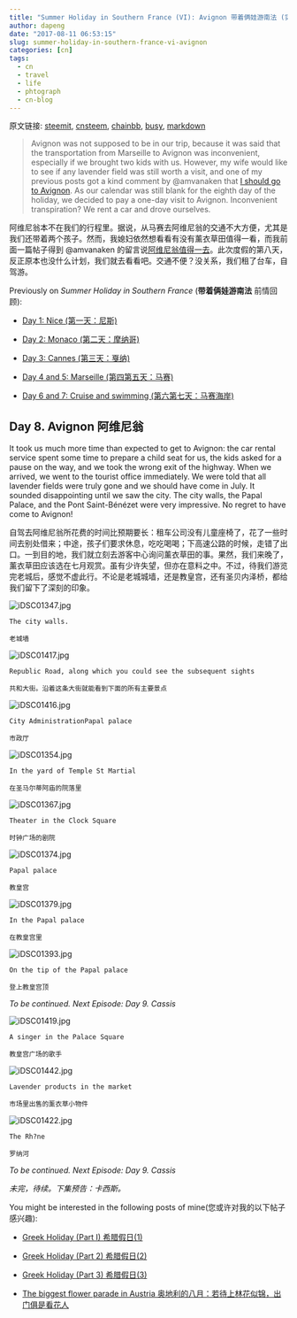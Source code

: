 ```yaml
---
title: "Summer Holiday in Southern France (VI): Avignon 带着俩娃游南法 (实时报道第八天): 阿维尼翁"
author: dapeng
date: "2017-08-11 06:53:15"
slug: summer-holiday-in-southern-france-vi-avignon
categories: [cn]
tags: 
  - cn
  - travel
  - life
  - phtograph
  - cn-blog
---
```


原文链接: [steemit](https://steemit.com/cn/@dapeng/summer-holiday-in-southern-france-vi-avignon), [cnsteem](https://cnsteem.com/cn/@dapeng/summer-holiday-in-southern-france-vi-avignon), [chainbb](https://chainbb.com/cn/@dapeng/summer-holiday-in-southern-france-vi-avignon), [busy](https://busy.org/cn/@dapeng/summer-holiday-in-southern-france-vi-avignon), [markdown](https://raw.githubusercontent.com/pzhaonet/steem_mirror/master/content/post/summer-holiday-in-southern-france-vi-avignon.md)

> Avignon was not supposed to be in our trip, because it was said that the transportation from Marseille to Avignon was inconvenient, especially if we brought two kids with us. However, my wife would like to see if any lavender field was still worth a visit, and one of my previous posts got a kind comment by @amvanaken that [I should go to Avignon](https://steemit.com/cn/@dapeng/summer-holidy-in-southern-france-i-1#@amvanaken/re-dapeng-summer-holidy-in-southern-france-i-1-20170805t225026123z). As our calendar was still blank for the eighth day of the holiday, we decided to pay a one-day visit to Avignon.  Inconvenient transpiration? We rent a car and drove ourselves.  


阿维尼翁本不在我们的行程里。据说，从马赛去阿维尼翁的交通不大方便，尤其是我们还带着两个孩子。然而，我媳妇依然想看看有没有薰衣草田值得一看，而我前面一篇帖子得到 @amvanaken 的留言说[阿维尼翁值得一去](https://steemit.com/cn/@dapeng/summer-holidy-in-southern-france-i-1#@amvanaken/re-dapeng-summer-holidy-in-southern-france-i-1-20170805t225026123z)。此次度假的第八天，反正原本也没什么计划，我们就去看看吧。交通不便？没关系，我们租了台车，自驾游。


Previously on *Summer Holiday in Southern France* (**带着俩娃游南法** 前情回顾):


- [Day 1: Nice (第一天：尼斯)](https://steemit.com/cn/@dapeng/summer-holidy-in-southern-france-i-1)

- [Day 2: Monaco (第二天：摩纳哥)](https://steemit.com/cn/@dapeng/summer-holidy-in-southern-france-ii-monoca-2)

- [Day 3: Cannes (第三天：戛纳)](https://steemit.com/cn/@dapeng/summer-holidy-in-southern-france-iii-cannes-3)

- [Day 4 and 5: Marseille (第四第五天：马赛)](https://steemit.com/cn/@dapeng/summer-holidy-in-southern-france-iv-marseille)

- [Day 6 and 7: Cruise and swimming (第六第七天：马赛海岸)](https://steemit.com/cn/@dapeng/summer-holidy-in-southern-france-v-coast)





## Day 8. Avignon 阿维尼翁


It took us much more time than expected to get to Avignon: the car rental service spent some time to prepare a child seat for us, the kids asked for a pause on the way, and we took the wrong exit of the highway. When we arrived, we went to the tourist office immediately. We were told that all lavender fields were truly gone and we should have come in July. It sounded disappointing until we saw the city. The city walls, the Papal Palace, and the Pont Saint-Bénézet were very impressive. No regret to have come to Avignon!  


自驾去阿维尼翁所花费的时间比预期要长：租车公司没有儿童座椅了，花了一些时间去别处借来；中途，孩子们要求休息，吃吃喝喝；下高速公路的时候，走错了出口。一到目的地，我们就立刻去游客中心询问薰衣草田的事。果然，我们来晚了，薰衣草田应该选在七月观赏。虽有少许失望，但亦在意料之中。不过，待我们游览完老城后，感觉不虚此行。不论是老城城墙，还是教皇宫，还有圣贝内泽桥，都给我们留下了深刻的印象。



![iDSC01347.jpg](https://steemitimages.com/DQmTmBPLcjKDkoQwP4748oUp3Z6ctxCHFVn1vC5oqMFpXXF/iDSC01347.jpg)


`The city walls.`

`老城墙`


![iDSC01417.jpg](https://steemitimages.com/DQmXDupS6qS9vbDSeavCesT6Z3KgZ5X9dBkK6QFhGu1Ke8g/iDSC01417.jpg)

`Republic Road, along which you could see the subsequent sights `

`共和大街。沿着这条大街就能看到下面的所有主要景点`



![iDSC01416.jpg](https://steemitimages.com/DQmYbUWRTzPhFaPHW8fbJka7saTVorz2ZSthcwxQoLhXuUW/iDSC01416.jpg)


`City AdministrationPapal palace`

`市政厅`



![iDSC01354.jpg](https://steemitimages.com/DQmUAS5xbectXwRXdqdL5cBbgGCVQiebZy4FxCFR3MuER7y/iDSC01354.jpg)


`In the yard of Temple St Martial`

`在圣马尔蒂阿庙的院落里`


![iDSC01367.jpg](https://steemitimages.com/DQmd1o8oRKMs8eXnpkDvshYzReoaB53nuC1c1EyEV7QLoQr/iDSC01367.jpg)


`Theater in the Clock Square`

`时钟广场的剧院`


![iDSC01374.jpg](https://steemitimages.com/DQmUUjvJT4CAoZ4uVQU1mWuYSDY2FEXQfQohtT4xzML5hF2/iDSC01374.jpg)


`Papal palace`

`教皇宫`


![iDSC01379.jpg](https://steemitimages.com/DQmXymgLQZSsf7hvWcTDeeUS6AHoooowFUsy1a41LGh5qCq/iDSC01379.jpg)


`In the Papal palace`

`在教皇宫里`


![iDSC01393.jpg](https://steemitimages.com/DQmYH1LZRiDn6vpentEg5YsKRkSURab3zyvaCmrckPFk8PP/iDSC01393.jpg)


`On the tip of the Papal palace`

`登上教皇宫顶`

*To be continued. Next Episode: Day 9. Cassis* 


![iDSC01419.jpg](https://steemitimages.com/DQmTZ4onXDz46Yb4GkbVEnGht7RMej1aRQX7cU5Rb31LLFn/iDSC01419.jpg)


`A singer in the Palace Square`

`教皇宫广场的歌手`


![iDSC01442.jpg](https://steemitimages.com/DQmb5kbRBThmznNUBkQXwjBhxzQZASrtEoRVmN4u694GKv8/iDSC01442.jpg)


`Lavender products in the market`

`市场里出售的薰衣草小物件`


![iDSC01422.jpg](https://steemitimages.com/DQmcvcPhmkyierj2GVE7ot4VrH8XY9mirbKh3DQ6dZfRGoT/iDSC01422.jpg)


`The Rh?ne`

`罗纳河`


*To be continued. Next Episode: Day 9. Cassis*

*未完，待续。下集预告：卡西斯。*


You might be interested in the following posts of mine(您或许对我的以下帖子感兴趣):


- [Greek Holiday (Part I) 希腊假日(1)](https://steemit.com/cn/@dapeng/greek-holiday-part-i-1)


- [Greek Holiday (Part 2)   希腊假日(2)](https://steemit.com/cn/@dapeng/greek-holiday-part-2-2)


- [Greek Holiday (Part 3) 希腊假日(3)](https://steemit.com/cn/@someone/greek-holiday-part-3-3-by-dapeng)


- [The biggest flower parade in Austria 奥地利的八月：若待上林花似锦，出门俱是看花人](https://steemit.com/cn/@dapeng/flower-parade-in-ebbs-austria)
